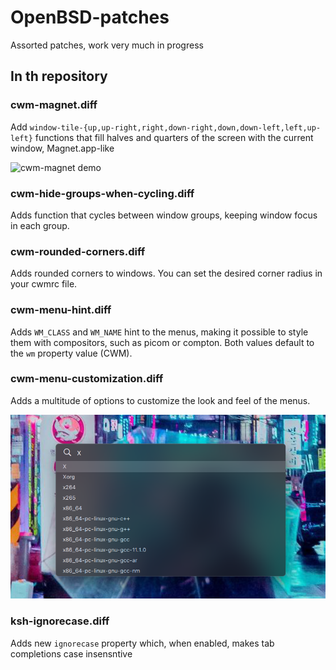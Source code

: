# OpenBSD-patches
Assorted patches, work very much in progress

## In th repository

### cwm-magnet.diff

Add `window-tile-{up,up-right,right,down-right,down,down-left,left,up-left}` functions that fill halves and quarters of the screen with the current window, Magnet.app-like

![cwm-magnet demo](assets/cwm-magnet.gif)

### cwm-hide-groups-when-cycling.diff

Adds function that cycles between window groups, keeping window focus in each group.

### cwm-rounded-corners.diff

Adds rounded corners to windows. You can set the desired corner radius in your cwmrc file.

### cwm-menu-hint.diff

Adds `WM_CLASS`  and `WM_NAME` hint to the menus, making it possible to style them with compositors, such as picom or compton. Both values default to the `wm` property value (CWM).

### cwm-menu-customization.diff

Adds a multitude of options to customize the look and feel of the menus.

![cwm-menu-customization](assets/cwm-menu-customization.png)

### ksh-ignorecase.diff

Adds new `ignorecase` property which, when enabled, makes tab completions case insensntive
